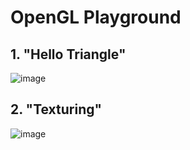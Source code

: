 # OpenGL Playground
## 1. "Hello Triangle"

![image](https://image.ibb.co/bzA7iw/Hello_Triangle.png?raw=true)

## 2. "Texturing"
![image](https://image.ibb.co/cu2niw/Texture_Alpha.png?raw=true)
